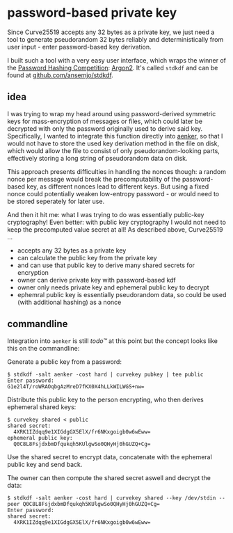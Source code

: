 # password-based private key

Since Curve25519 accepts any 32 bytes as a private key, we just need a tool to generate pseudorandom
32 bytes reliably and deterministically from user input - enter password-based key derivation.

I built such a tool with a very easy user interface, which wraps the winner of the
[Password Hashing Competition](https://password-hashing.net/):
[Argon2](https://github.com/P-H-C/phc-winner-argon2/blob/master/argon2-specs.pdf). It's called
`stdkdf` and can be found at [github.com/ansemjo/stdkdf](https://github.com/ansemjo/stdkdf).

## idea

I was trying to wrap my head around using password-derived symmetric keys for mass-encryption of
messages or files, which could later be decrypted with only the password originally used to derive
said key. Specifically, I wanted to integrate this function directly into
[aenker](https://github.com/ansemjo/aenker), so that I would not have to store the used key
derivation method in the file on disk, which would allow the file to consist of only
pseudorandom-looking parts, effectively storing a long string of pseudorandom data on disk.

This approach presents difficulties in handling the nonces though: a random nonce per message would
break the precomputability of the password-based key, as different nonces lead to different keys.
But using a fixed nonce could potentially weaken low-entropy password - or would need to be stored
seperately for later use.

And then it hit me: what I was trying to do was essentially public-key cryptography! Even better:
with public key cryptography I would not need to keep the precomputed value secret at all! As
described above, Curve25519 ...

- accepts any 32 bytes as a private key
- can calculate the public key from the private key
- and can use that public key to derive many shared secrets for encryption
- owner can derive private key with password-based kdf
- owner only needs private key and ephemeral public key to decrypt
- ephemral public key is essentially pseudorandom data, so could be used (with additional hashing)
  as a nonce

## commandline

Integration into `aenker` is still _todo™_ at this point but the concept looks like this on the
commandline:

Generate a public key from a password:

    $ stdkdf -salt aenker -cost hard | curvekey pubkey | tee public
    Enter password:
    G1e2l4T/roWRAOqbgAzMreD7fKX0X4hLLkWILWGS+nw=

Distribute this public key to the person encrypting, who then derives ephemeral shared keys:

    $ curvekey shared < public
    shared secret:
      4XRK1IZdqq9e1XIGdgGX5ElX/fr6NKxgoigb0w6wEww=
    ephemeral public key:
      Q0C8L8FsjdxbmDfqukqh5KUlgwSo0QHyHj0hGUZQ+Cg=

Use the shared secret to encrypt data, concatenate with the ephemeral public key and send back.

The owner can then compute the shared secret aswell and decrypt the data:

    $ stdkdf -salt aenker -cost hard | curvekey shared --key /dev/stdin --peer Q0C8L8FsjdxbmDfqukqh5KUlgwSo0QHyHj0hGUZQ+Cg=
    Enter password:
    shared secret:
      4XRK1IZdqq9e1XIGdgGX5ElX/fr6NKxgoigb0w6wEww=
